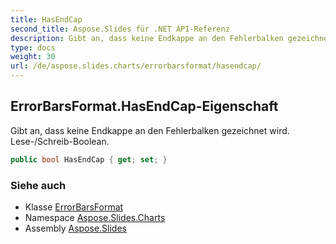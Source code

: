 ```yaml
---
title: HasEndCap
second_title: Aspose.Slides für .NET API-Referenz
description: Gibt an, dass keine Endkappe an den Fehlerbalken gezeichnet wird. Lese-/Schreib-Boolean.
type: docs
weight: 30
url: /de/aspose.slides.charts/errorbarsformat/hasendcap/
---
```


## ErrorBarsFormat.HasEndCap-Eigenschaft

Gibt an, dass keine Endkappe an den Fehlerbalken gezeichnet wird. Lese-/Schreib-Boolean.

```csharp
public bool HasEndCap { get; set; }
```

### Siehe auch

* Klasse [ErrorBarsFormat](../../errorbarsformat)
* Namespace [Aspose.Slides.Charts](../../errorbarsformat)
* Assembly [Aspose.Slides](../../../)

<!-- DO NOT EDIT: generiert von xmldocmd für Aspose.Slides.dll -->